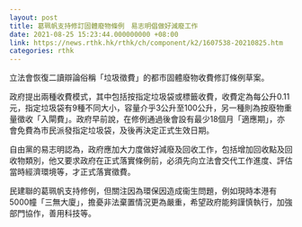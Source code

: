 ```yaml
---
layout: post
title: 葛珮帆支持修訂固體廢物條例　易志明倡做好減廢工作
date: 2021-08-25 15:23:44.000000000 +08:00
link: https://news.rthk.hk/rthk/ch/component/k2/1607538-20210825.htm
categories: rthk
---
```


立法會恢復二讀辯論俗稱「垃圾徵費」的都市固體廢物收費修訂條例草案。

政府提出兩種收費模式，其中包括按指定垃圾袋或標籤收費，收費定為每公升0.11元，指定垃圾袋有9種不同大小，容量介乎3公升至100公升，另一種則為按廢物重量徵收「入閘費」。政府早前說，在修例通過後會設有最少18個月「適應期」，亦會免費為市民派發指定垃圾袋，及後再決定正式生效日期。

自由黨的易志明認為，政府應加大力度做好減廢及回收工作，包括增加回收點及回收物類別，他又要求政府在正式落實條例前，必須先向立法會交代工作進度、評估當時經濟環境等，才正式落實徵費。

民建聯的葛珮帆支持修例，但關注因為環保因造成衞生問題，例如現時本港有5000幢「三無大廈」，擔憂非法棄置情況更為嚴重，希望政府能夠謹慎執行，加強部門協作，善用科技等。
